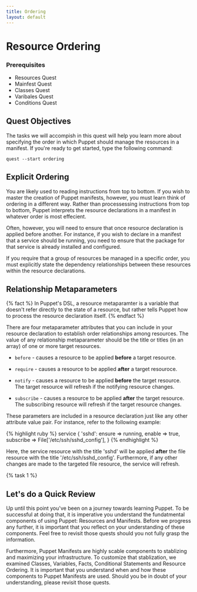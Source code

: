 ```yaml
---
title: Ordering
layout: default
---
```


# Resource Ordering

### Prerequisites

- Resources Quest
- Mainfest Quest
- Classes Quest
- Varibales Quest
- Conditions Quest

## Quest Objectives

The tasks we will accompish in this quest will help you learn more about specifying the order in which Puppet should manage the resources in a manifest. If you're ready to get started, type the following command:

	quest --start ordering

## Explicit Ordering

You are likely used to reading instructions from top to bottom. If you wish to master the creation of Puppet manifests, however, you must learn think of ordering in a different way. Rather than processessing instructions from top to bottom, Puppet interprets the resource declarations in a manifest in whatever order is most effecient.

Often, however, you will need to ensure that once resource declaration is applied before another. For instance, if you wish to declare in a manifest that a service should be running, you need to ensure that the package for that service is already installed and configured.

If you require that a group of resources be managed in a specific order, you must explicitly state the dependency relationships between these resources within the resource declarations.

## Relationship Metaparameters

{% fact %}
In Puppet's DSL, a resource metaparamter is a variable that doesn't refer directly to the state of a resource, but rather tells Puppet how to process the resource declaration itself.
{% endfact %}

There are four metaparameter attributes that you can include in your resource declaration to establish order relationships among resources. The value of any relationship metaparameter should be the title or titles (in an array) of one or more target resources.

* `before` - causes a resource to be applied **before** a target resource.
	
* `require` - causes a resource to be applied **after** a target resouroce.

* `notify` - causes a resource to be applied **before** the target resource. The target resource will refresh if the notifying resource changes.

* `subscribe` - causes a resource to be applied **after** the target resource. The subscribing resource will refresh if the target resource changes.

These parameters are included in a resource declaration just like any other attribute value pair. For instance, refer to the following example:

{% highlight ruby %}
service { 'sshd':
  ensure    => running,
  enable    => true,
  subscribe => File['/etc/ssh/sshd_config'],
}
{% endhighlight %}

Here, the service resource with the title 'sshd' will be applied **after** the file resource with the title '/etc/ssh/sshd_config'. Furthermore, if any other changes are made to the targeted file resource, the service will refresh.

{% task 1 %}


## Let's do a Quick Review

Up until this point you've been on a journey towards learning Puppet. To be successful at doing that, it is imperative you understand the fundatmental components of using Puppet: Resources and Manifests. Before we progress any further, it is important that you reflect on your understanding of these components. Feel free to revisit those quests should you not fully grasp the information. 

Furthermore, Puppet Manifests are highly scable components to stablizing and maximizing your infrastructure. To customize that stablization, we examined Classes, Variables, Facts, Conditional Statements and Resource Ordering. It is important that you understand when and how these components to Puppet Manifests are used. Should you be in doubt of your understanding, please revisit those quests. 
